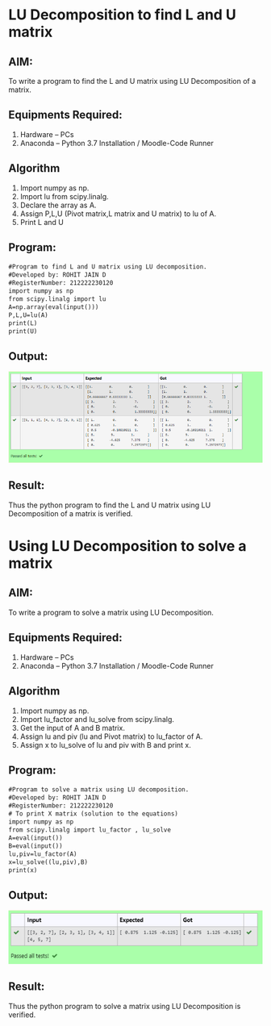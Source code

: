 # LU Decomposition to find L and U matrix

## AIM:
To write a program to find the L and U matrix using LU Decomposition of a matrix.

## Equipments Required:
1. Hardware – PCs
2. Anaconda – Python 3.7 Installation / Moodle-Code Runner

## Algorithm
1. Import numpy as np.
2. Import lu from scipy.linalg.
3. Declare the array as A.
4. Assign P,L,U (Pivot matrix,L matrix and U matrix) to lu of A.
5. Print L and U
## Program:
```
#Program to find L and U matrix using LU decomposition.
#Developed by: ROHIT JAIN D
#RegisterNumber: 212222230120
import numpy as np
from scipy.linalg import lu
A=np.array(eval(input()))
P,L,U=lu(A)
print(L)
print(U)
```

## Output:
![OUTPUT](./images/output1.png)

## Result:
Thus the python program to find the L and U matrix using LU Decomposition of a matrix is verified.

# Using LU Decomposition to solve a matrix

## AIM:
To write a program to solve a matrix using LU Decomposition.

## Equipments Required:
1. Hardware – PCs
2. Anaconda – Python 3.7 Installation / Moodle-Code Runner

## Algorithm
1. Import numpy as np.
2. Import lu_factor and lu_solve from scipy.linalg.
3. Get the input of A and B matrix.
4. Assign lu and piv (lu and Pivot matrix) to lu_factor of A.
5. Assign x to lu_solve of lu and piv with B and print x.
## Program:
```
#Program to solve a matrix using LU decomposition.
#Developed by: ROHIT JAIN D
#RegisterNumber: 212222230120
# To print X matrix (solution to the equations)
import numpy as np
from scipy.linalg import lu_factor , lu_solve
A=eval(input())
B=eval(input())
lu,piv=lu_factor(A)
x=lu_solve((lu,piv),B)
print(x)
```

## Output:
![OUTPUT](./images/output2.png)

## Result:
Thus the python program to solve a matrix using LU Decomposition is verified.
